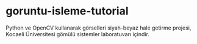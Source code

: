 # goruntu-isleme-tutorial
Python ve OpenCV kullanarak görselleri siyah-beyaz hale getirme projesi, Kocaeli Üniversitesi gömülü sistemler laboratuvarı içindir.
